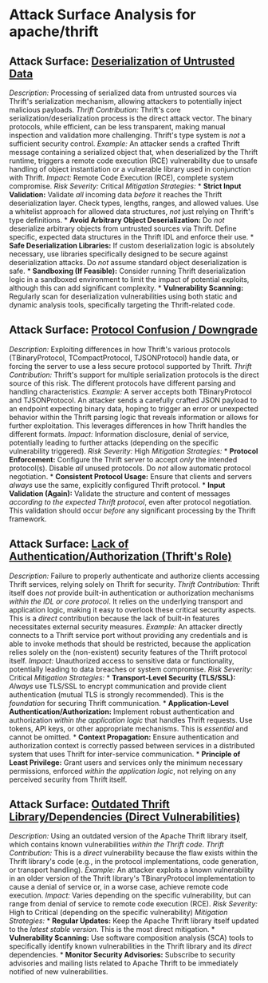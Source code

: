 # Attack Surface Analysis for apache/thrift

## Attack Surface: [Deserialization of Untrusted Data](./attack_surfaces/deserialization_of_untrusted_data.md)

*Description:* Processing of serialized data from untrusted sources via Thrift's serialization mechanism, allowing attackers to potentially inject malicious payloads.
*Thrift Contribution:* Thrift's core serialization/deserialization process is the direct attack vector.  The binary protocols, while efficient, can be less transparent, making manual inspection and validation more challenging.  Thrift's type system is *not* a sufficient security control.
*Example:* An attacker sends a crafted Thrift message containing a serialized object that, when deserialized by the Thrift runtime, triggers a remote code execution (RCE) vulnerability due to unsafe handling of object instantiation or a vulnerable library used in conjunction with Thrift.
*Impact:* Remote Code Execution (RCE), complete system compromise.
*Risk Severity:* Critical
*Mitigation Strategies:*
    *   **Strict Input Validation:** Validate *all* incoming data *before* it reaches the Thrift deserialization layer.  Check types, lengths, ranges, and allowed values.  Use a whitelist approach for allowed data structures, *not* just relying on Thrift's type definitions.
    *   **Avoid Arbitrary Object Deserialization:** Do *not* deserialize arbitrary objects from untrusted sources via Thrift.  Define specific, expected data structures in the Thrift IDL and enforce their use.
    *   **Safe Deserialization Libraries:** If custom deserialization logic is absolutely necessary, use libraries specifically designed to be secure against deserialization attacks.  Do *not* assume standard object deserialization is safe.
    *   **Sandboxing (If Feasible):** Consider running Thrift deserialization logic in a sandboxed environment to limit the impact of potential exploits, although this can add significant complexity.
    *   **Vulnerability Scanning:** Regularly scan for deserialization vulnerabilities using both static and dynamic analysis tools, specifically targeting the Thrift-related code.

## Attack Surface: [Protocol Confusion / Downgrade](./attack_surfaces/protocol_confusion__downgrade.md)

*Description:* Exploiting differences in how Thrift's various protocols (TBinaryProtocol, TCompactProtocol, TJSONProtocol) handle data, or forcing the server to use a less secure protocol supported by Thrift.
*Thrift Contribution:* Thrift's support for multiple serialization protocols is the direct source of this risk.  The different protocols have different parsing and handling characteristics.
*Example:* A server accepts both TBinaryProtocol and TJSONProtocol. An attacker sends a carefully crafted JSON payload to an endpoint expecting binary data, hoping to trigger an error or unexpected behavior within the Thrift parsing logic that reveals information or allows for further exploitation.  This leverages differences in how Thrift handles the different formats.
*Impact:* Information disclosure, denial of service, potentially leading to further attacks (depending on the specific vulnerability triggered).
*Risk Severity:* High
*Mitigation Strategies:*
    *   **Protocol Enforcement:** Configure the Thrift server to accept *only* the intended protocol(s).  Disable *all* unused protocols.  Do *not* allow automatic protocol negotiation.
    *   **Consistent Protocol Usage:** Ensure that clients and servers *always* use the same, explicitly configured Thrift protocol.
    *   **Input Validation (Again):** Validate the structure and content of messages *according to the expected Thrift protocol*, even after protocol negotiation.  This validation should occur *before* any significant processing by the Thrift framework.

## Attack Surface: [Lack of Authentication/Authorization (Thrift's Role)](./attack_surfaces/lack_of_authenticationauthorization__thrift's_role_.md)

*Description:* Failure to properly authenticate and authorize clients accessing Thrift services, relying solely on Thrift for security.
*Thrift Contribution:* Thrift itself does *not* provide built-in authentication or authorization mechanisms *within the IDL or core protocol*. It relies on the underlying transport and application logic, making it easy to overlook these critical security aspects. This is a *direct* contribution because the lack of built-in features necessitates external security measures.
*Example:* An attacker directly connects to a Thrift service port without providing any credentials and is able to invoke methods that should be restricted, because the application relies solely on the (non-existent) security features of the Thrift protocol itself.
*Impact:* Unauthorized access to sensitive data or functionality, potentially leading to data breaches or system compromise.
*Risk Severity:* Critical
*Mitigation Strategies:*
    *   **Transport-Level Security (TLS/SSL):** *Always* use TLS/SSL to encrypt communication and provide client authentication (mutual TLS is strongly recommended).  This is the *foundation* for securing Thrift communication.
    *   **Application-Level Authentication/Authorization:** Implement robust authentication and authorization *within the application logic* that handles Thrift requests. Use tokens, API keys, or other appropriate mechanisms.  This is *essential* and cannot be omitted.
    *   **Context Propagation:** Ensure authentication and authorization context is correctly passed between services in a distributed system that uses Thrift for inter-service communication.
    *   **Principle of Least Privilege:** Grant users and services only the minimum necessary permissions, enforced *within the application logic*, not relying on any perceived security from Thrift itself.

## Attack Surface: [Outdated Thrift Library/Dependencies (Direct Vulnerabilities)](./attack_surfaces/outdated_thrift_librarydependencies__direct_vulnerabilities_.md)

*Description:* Using an outdated version of the Apache Thrift library itself, which contains known vulnerabilities *within the Thrift code*.
*Thrift Contribution:* This is a *direct* vulnerability because the flaw exists within the Thrift library's code (e.g., in the protocol implementations, code generation, or transport handling).
*Example:* An attacker exploits a known vulnerability in an older version of the Thrift library's TBinaryProtocol implementation to cause a denial of service or, in a worse case, achieve remote code execution.
*Impact:* Varies depending on the specific vulnerability, but can range from denial of service to remote code execution (RCE).
*Risk Severity:* High to Critical (depending on the specific vulnerability)
*Mitigation Strategies:*
    *   **Regular Updates:** Keep the Apache Thrift library itself updated to the *latest stable version*. This is the most direct mitigation.
    *   **Vulnerability Scanning:** Use software composition analysis (SCA) tools to specifically identify known vulnerabilities in the Thrift library and its *direct* dependencies.
    *   **Monitor Security Advisories:** Subscribe to security advisories and mailing lists related to Apache Thrift to be immediately notified of new vulnerabilities.

